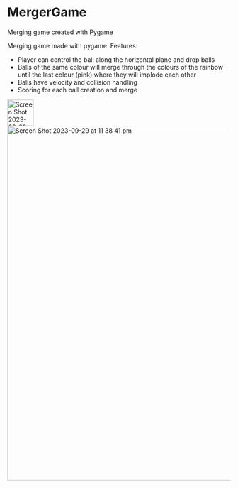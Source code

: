 # MergerGame
Merging game created with Pygame

Merging game made with pygame.
Features:
- Player can control the ball along the horizontal plane and drop balls
- Balls of the same colour will merge through the colours of the rainbow until the last colour (pink) where they will implode each other
- Balls have velocity and collision handling
- Scoring for each ball creation and merge

<img width="59" alt="Screen Shot 2023-09-29 at 11 37 45 pm" src="https://github.com/alice-xuu/merger/assets/61668791/4be0354c-d60d-4969-a9d3-dca0f51ba9d6">
<img width="799" alt="Screen Shot 2023-09-29 at 11 38 41 pm" src="https://github.com/alice-xuu/merger/assets/61668791/338b1120-babd-408d-8cd3-ef0e76be4323">
